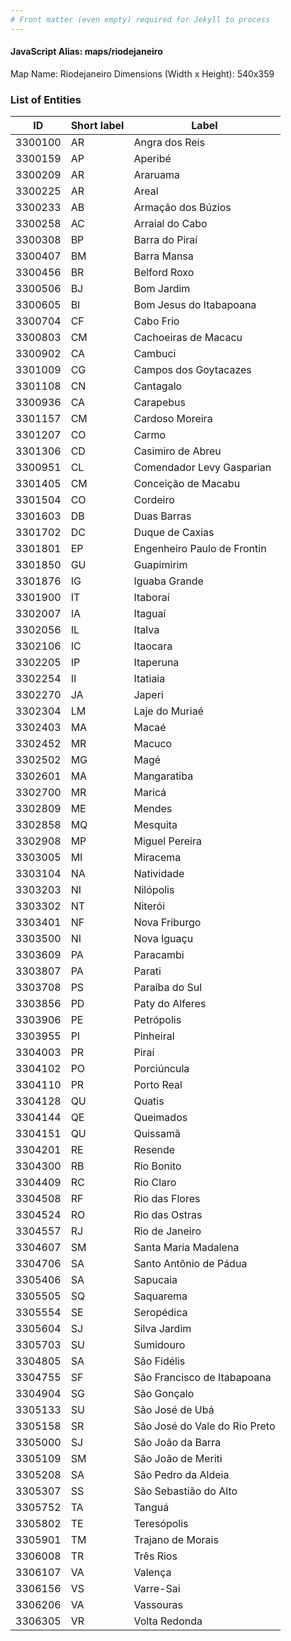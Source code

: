 ```yaml
---
# Front matter (even empty) required for Jekyll to process
---
```


#### JavaScript Alias: maps/riodejaneiro

Map Name: Riodejaneiro
Dimensions (Width x Height): 540x359





### List of Entities

ID | Short label | Label
---|---|---|
3300100|AR|Angra dos Reis
3300159|AP|Aperibé
3300209|AR|Araruama
3300225|AR|Areal
3300233|AB|Armação dos Búzios
3300258|AC|Arraial do Cabo
3300308|BP|Barra do Piraí
3300407|BM|Barra Mansa
3300456|BR|Belford Roxo
3300506|BJ|Bom Jardim
3300605|BI|Bom Jesus do Itabapoana
3300704|CF|Cabo Frio
3300803|CM|Cachoeiras de Macacu
3300902|CA|Cambuci
3301009|CG|Campos dos Goytacazes
3301108|CN|Cantagalo
3300936|CA|Carapebus
3301157|CM|Cardoso Moreira
3301207|CO|Carmo
3301306|CD|Casimiro de Abreu
3300951|CL|Comendador Levy Gasparian
3301405|CM|Conceição de Macabu
3301504|CO|Cordeiro
3301603|DB|Duas Barras
3301702|DC|Duque de Caxias
3301801|EP|Engenheiro Paulo de Frontin
3301850|GU|Guapimirim
3301876|IG|Iguaba Grande
3301900|IT|Itaboraí
3302007|IA|Itaguaí
3302056|IL|Italva
3302106|IC|Itaocara
3302205|IP|Itaperuna
3302254|II|Itatiaia
3302270|JA|Japeri
3302304|LM|Laje do Muriaé
3302403|MA|Macaé
3302452|MR|Macuco
3302502|MG|Magé
3302601|MA|Mangaratiba
3302700|MR|Maricá
3302809|ME|Mendes
3302858|MQ|Mesquita
3302908|MP|Miguel Pereira
3303005|MI|Miracema
3303104|NA|Natividade
3303203|NI|Nilópolis
3303302|NT|Niterói
3303401|NF|Nova Friburgo
3303500|NI|Nova Iguaçu
3303609|PA|Paracambi
3303807|PA|Parati
3303708|PS|Paraíba do Sul
3303856|PD|Paty do Alferes
3303906|PE|Petrópolis
3303955|PI|Pinheiral
3304003|PR|Piraí
3304102|PO|Porciúncula
3304110|PR|Porto Real
3304128|QU|Quatis
3304144|QE|Queimados
3304151|QU|Quissamã
3304201|RE|Resende
3304300|RB|Rio Bonito
3304409|RC|Rio Claro
3304508|RF|Rio das Flores
3304524|RO|Rio das Ostras
3304557|RJ|Rio de Janeiro
3304607|SM|Santa Maria Madalena
3304706|SA|Santo Antônio de Pádua
3305406|SA|Sapucaia
3305505|SQ|Saquarema
3305554|SE|Seropédica
3305604|SJ|Silva Jardim
3305703|SU|Sumidouro
3304805|SA|São Fidélis
3304755|SF|São Francisco de Itabapoana
3304904|SG|São Gonçalo
3305133|SU|São José de Ubá
3305158|SR|São José do Vale do Rio Preto
3305000|SJ|São João da Barra
3305109|SM|São João de Meriti
3305208|SA|São Pedro da Aldeia
3305307|SS|São Sebastião do Alto
3305752|TA|Tanguá
3305802|TE|Teresópolis
3305901|TM|Trajano de Morais
3306008|TR|Três Rios
3306107|VA|Valença
3306156|VS|Varre-Sai
3306206|VA|Vassouras
3306305|VR|Volta Redonda

